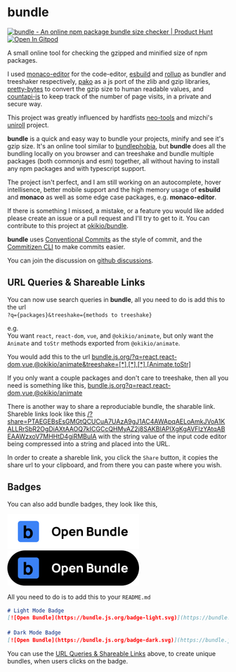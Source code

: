 # bundle

<a href="https://www.producthunt.com/posts/bundle-6?utm_source=badge-featured&utm_medium=badge&utm_souce=badge-bundle-6" target="_blank"><img src="https://api.producthunt.com/widgets/embed-image/v1/featured.svg?post_id=300568&theme=dark" alt="bundle - An online npm package bundle size checker | Product Hunt" style="width: 250px; height: 54px;" width="250" height="54" /></a> [![Open In Gitpod](https://gitpod.io/button/open-in-gitpod.svg)](https://gitpod.io/#https://github.com/okikio/bundle/blob/main/README.md)

A small online tool for checking the gzipped and minified size of npm packages.

I used [monaco-editor](https://github.com/microsoft/monaco-editor) for the code-editor, [esbuild](https://github.com/evanw/esbuild) and [rollup](https://github.com/rollup/rollup) as bundler and treeshaker respectively, [pako](https://github.com/nodeca/pako) as a js port of the zlib and gzip libraries, [pretty-bytes](https://github.com/sindresorhus/pretty-bytes) to convert the gzip size to human readable values, and [countapi-js](https://github.com/mlomb/countapi-js) to keep track of the number of page visits, in a private and secure way.

This project was greatly influenced by hardfists [neo-tools](https://github.com/hardfist/neo-tools) and mizchi's [uniroll](https://github.com/mizchi/uniroll) project.

**bundle** is a quick and easy way to bundle your projects, minify and see it's gzip size. It's an online tool similar to [bundlephobia](https://bundlephobia.com), but **bundle** does all the bundling locally on you browser and can treeshake and bundle multiple packages (both commonjs and esm) together, all without having to install any npm packages and with typescript support.

The project isn't perfect, and I am still working on an autocomplete, hover intellisence, better mobile support and the high memory usage of **esbuild** and **monaco** as well as some edge case packages, e.g. **monaco-editor**.

If there is something I missed, a mistake, or a feature you would like added please create an issue or a pull request and I'll try to get to it. You can contribute to this project at [okikio/bundle](https://github.com/okikio/bundle).

**bundle** uses [Conventional Commits](https://www.conventionalcommits.org/en/v1.0.0/) as the style of commit, and the [Commitizen CLI](http://commitizen.github.io/cz-cli/) to make commits easier.

You can join the discussion on [github discussions](https://github.com/okikio/bundle/discussions).

## URL Queries & Shareable Links

You can now use search queries in **bundle**, all you need to do is add this to the url  
`?q={packages}&treeshake={methods to treeshake}`  

e.g.  
You want `react`, `react-dom`, `vue`, and `@okikio/animate`, but only want the `Animate` and `toStr` methods exported from `@okikio/animate`.  

You would add this to the url [bundle.js.org/?q=react,react-dom,vue,@okikio/animate&treeshake=[\*],[\*],[\*],[Animate,toStr]](https://bundle.js.org/?q=react,react-dom,vue,@okikio/animate&treeshake=[*],[*],[*],[Animate,toStr])  

If you only want a couple packages and don't care to treeshake, then all you need is something like this, [bundle.js.org?q=react,react-dom,vue,@okikio/animate](https://bundle.js.org/?q=react,react-dom,vue,@okikio/animate)

There is another way to share a reproduciable bundle, the sharable link. Shareble links look like this [/?share=PTAEGEBsEsGMGtQCUCuA7UAzA9gJ1AC4AWApqAELoAmkJVoA1KALLRrSbR2OgDiAXtAAOQ7kICGCcQHMyAZ2j8SAKBIAPIXgKgAVFlzYAtqABEAAWzxoV7MHHtD4giRMBuIA](https://bundle.js.org/?share=PTAEGEBsEsGMGtQCUCuA7UAzA9gJ1AC4AWApqAELoAmkJVoA1KALLRrSbR2OgDiAXtAAOQ7kICGCcQHMyAZ2j8SAKBIAPIXgKgAVFlzYAtqABEAAWzxoV7MHHtD4giRMBuIA) with the string value of the input code editor being compressed into a string and placed into the URL. 

In order to create a shareble link, you click the `Share` button, it copies the share url to your clipboard, and from there you can paste where you wish. 


## Badges

You can also add bundle badges, they look like this,

[![Open Bundle](./src/assets/badge-light.svg)](https://bundle.js.org/) [![Open Bundle](./src/assets/badge-dark.svg)](https://bundle.js.org/)

All you need to do is to add this to your `README.md`
```md
# Light Mode Badge 
[![Open Bundle](https://bundle.js.org/badge-light.svg)](https://bundle.js.org/)

# Dark Mode Badge 
[![Open Bundle](https://bundle.js.org/badge-dark.svg)](https://bundle.js.org/)
```

You can use the [URL Queries & Shareable Links](#url-queries--shareable-links) above, to create unique bundles, when users clicks on the badge.
